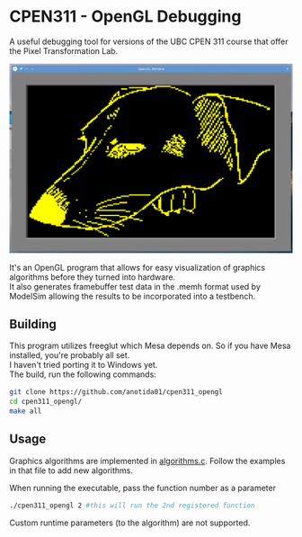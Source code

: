 # CPEN311 - OpenGL Debugging

A useful debugging tool for versions of the UBC CPEN 311 course that offer the Pixel Transformation Lab.

![opengl](opengl.png)

It's an OpenGL program that allows for easy visualization of graphics algorithms before they turned into hardware.  
It also generates framebuffer test data in the .memh format used by ModelSim allowing the results to be incorporated into a testbench.

## Building

This program utilizes freeglut which Mesa depends on. So if you have Mesa installed, you're probably all set.  
I haven't tried porting it to Windows yet.  
The build, run the following commands:
```bash
git clone https://github.com/anotida01/cpen311_opengl
cd cpen311_opengl/
make all
```
## Usage

Graphics algorithms are implemented in [algorithms.c](algorithms.c). Follow the examples in that file to add new algorithms.

When running the executable, pass the function number as a parameter
```bash
./cpen311_opengl 2 #this will run the 2nd registered function
```

Custom runtime parameters (to the algorithm) are not supported.

